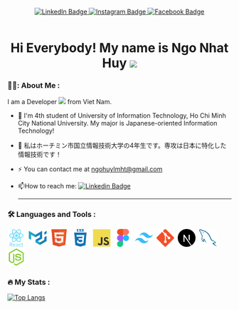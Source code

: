 
<div id="header" align="center">
  <img/>
    <div id="badges">
      <a href="https://www.linkedin.com/in/bawps/">
        <img src="https://img.shields.io/badge/linkedIn-blue?style=for-the-badge&logo=linkedin&logoColor=white" alt="LinkedIn Badge"/>
      </a>
      <a href="https://www.instagram.com/_nhhuy_/">
        <img src="https://img.shields.io/badge/instagram-red?style=for-the-badge&logo=instagram&logoColor=white" alt="Instagram Badge"/>
      </a>
      <a href="https://www.facebook.com/bawpsisme/">
        <img src="https://img.shields.io/badge/facebook-blue?style=for-the-badge&logo=facebook&logoColor=white" alt="Facebook Badge"/>
      </a>
  </div>
  <img src="https://komarev.com/ghpvc/?username=bawpsgithub&style=flat-square&color=blue" alt=""/>
  <h1>
  Hi Everybody! My name is Ngo Nhat Huy
  <img src="https://media.giphy.com/media/hvRJCLFzcasrR4ia7z/giphy.gif" width="30px"/>
</h1>
</div>




### 👨‍💻: About Me :
I am a Developer <img src="https://media.giphy.com/media/WUlplcMpOCEmTGBtBW/giphy.gif" width="30"> from Viet Nam.
- :telescope: I'm 4th student of University of Information Technology, Ho Chi Minh City National University. My major is Japanese-oriented Information Technology! 

- :seedling: 私はホーチミン市国立情報技術大学の4年生です。専攻は日本に特化した情報技術です！

- :zap: You can contact me at ngohuylmht@gmail.com 

- :mailbox:How to reach me: [![Linkedin Badge](https://img.shields.io/badge/--blue?style=flat&logo=Linkedin&logoColor=white)](https://www.linkedin.com/in/bawps/)

  ---

### :hammer_and_wrench: Languages and Tools :
<div>

  <img src="https://github.com/devicons/devicon/blob/master/icons/react/react-original-wordmark.svg" title="React" alt="React" width="40" height="40"/>&nbsp;
  <img src="https://github.com/devicons/devicon/blob/master/icons/materialui/materialui-original.svg" title="Material UI" alt="Material UI" width="40" height="40"/>&nbsp;
  <img src="https://github.com/devicons/devicon/blob/master/icons/html5/html5-original.svg" title="HTML5" alt="HTML" width="40" height="40"/>&nbsp;
  <img src="https://github.com/devicons/devicon/blob/master/icons/css3/css3-plain-wordmark.svg"  title="CSS3" alt="CSS" width="40" height="40"/>&nbsp;
  <img src="https://github.com/devicons/devicon/blob/master/icons/javascript/javascript-original.svg" title="JavaScript" alt="JavaScript" width="40" height="40"/>&nbsp;
  <img src="https://github.com/devicons/devicon/blob/master/icons/figma/figma-original.svg" title="Figma" alt="Figma" width="40" height="40"/>&nbsp;
  <img src="https://github.com/devicons/devicon/blob/master/icons/tailwindcss/tailwindcss-plain.svg" title="Tailwind" alt="Tailwind" width="40" height="40"/>&nbsp;
  <img src="https://github.com/devicons/devicon/blob/master/icons/git/git-original.svg" title="Git" alt="Git" width="40" height="40"/>&nbsp;
  <img src="https://github.com/devicons/devicon/blob/master/icons/nextjs/nextjs-original.svg" title="NextJS" alt="NextJS" width="40" height="40"/>&nbsp;
  <img src="https://github.com/devicons/devicon/blob/master/icons/mysql/mysql-plain.svg" title="MySQL"  alt="MySQL" width="40" height="40"/>&nbsp;
  <img src="https://github.com/devicons/devicon/blob/master/icons/nodejs/nodejs-plain.svg" title="NodeJS" alt="NodeJS" width="40" height="40"/>&nbsp;
</div>


### :fire: My Stats :

[![Top Langs](https://github-readme-stats.vercel.app/api/top-langs/?username=Bawpsgithub&layout=compact&theme=vision-friendly-dark)](https://github.com/anuraghazra/github-readme-stats)
<!--
**Bawpsgithub/Bawpsgithub** is a ✨ _special_ ✨ repository because its `README.md` (this file) appears on your GitHub profile.

Here are some ideas to get you started:

- 🔭 I’m currently working on ...
- 🌱 I’m currently learning ...
- 👯 I’m looking to collaborate on ...
- 🤔 I’m looking for help with ...
- 💬 Ask me about ...
- 📫 How to reach me: ...
- 😄 Pronouns: ...
- ⚡ Fun fact: ...
-->
